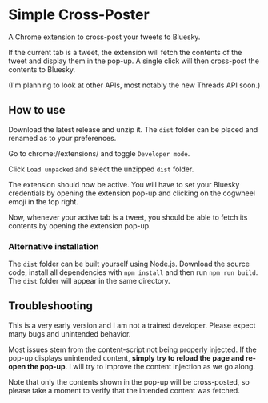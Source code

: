 # Simple Cross-Poster

A Chrome extension to cross-post your tweets to Bluesky.

If the current tab is a tweet, the extension will fetch the contents of the tweet and display them in the pop-up. A single click will then cross-post the contents to Bluesky.

(I'm planning to look at other APIs, most notably the new Threads API soon.)

## How to use

Download the latest release and unzip it. The `dist` folder can be placed and renamed as to your preferences.

Go to chrome://extensions/ and toggle `Developer mode`.

Click `Load unpacked` and select the unzipped `dist` folder.

The extension should now be active. You will have to set your Bluesky credentials by opening the extension pop-up and clicking on the cogwheel emoji in the top right.

Now, whenever your active tab is a tweet, you should be able to fetch its contents by opening the extension pop-up.

### Alternative installation

The `dist` folder can be built yourself using Node.js.
Download the source code, install all dependencies with `npm install` and then run `npm run build`. The `dist` folder will appear in the same directory.

## Troubleshooting

This is a very early version and I am not a trained developer. Please expect many bugs and unintended behavior.

Most issues stem from the content-script not being properly injected. If the pop-up displays unintended content, **simply try to reload the page and re-open the pop-up**. I will try to improve the content injection as we go along.

Note that only the contents shown in the pop-up will be cross-posted, so please take a moment to verify that the intended content was fetched.